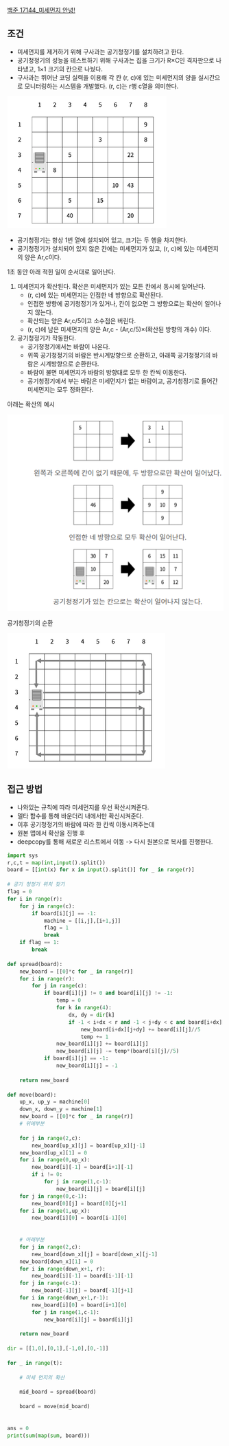
[백준 17144_미세먼지 안녕!](https://www.acmicpc.net/problem/17144)


## 조건

- 미세먼지를 제거하기 위해 구사과는 공기청정기를 설치하려고 한다. 
- 공기청정기의 성능을 테스트하기 위해 구사과는 집을 크기가 R×C인 격자판으로 나타냈고, 1×1 크기의 칸으로 나눴다. 
- 구사과는 뛰어난 코딩 실력을 이용해 각 칸 (r, c)에 있는 미세먼지의 양을 실시간으로 모니터링하는 시스템을 개발했다. (r, c)는 r행 c열을 의미한다.

![](assets/Pasted%20image%2020230101173026.png)


- 공기청정기는 항상 1번 열에 설치되어 있고, 크기는 두 행을 차지한다. 
- 공기청정기가 설치되어 있지 않은 칸에는 미세먼지가 있고, (r, c)에 있는 미세먼지의 양은 Ar,c이다.

1초 동안 아래 적힌 일이 순서대로 일어난다.

1.  미세먼지가 확산된다. 확산은 미세먼지가 있는 모든 칸에서 동시에 일어난다.
    -   (r, c)에 있는 미세먼지는 인접한 네 방향으로 확산된다.
    -   인접한 방향에 공기청정기가 있거나, 칸이 없으면 그 방향으로는 확산이 일어나지 않는다.
    -   확산되는 양은 Ar,c/5이고 소수점은 버린다.
    -   (r, c)에 남은 미세먼지의 양은 Ar,c - (Ar,c/5)×(확산된 방향의 개수) 이다.
2.  공기청정기가 작동한다.
    -   공기청정기에서는 바람이 나온다.
    -   위쪽 공기청정기의 바람은 반시계방향으로 순환하고, 아래쪽 공기청정기의 바람은 시계방향으로 순환한다.
    -   바람이 불면 미세먼지가 바람의 방향대로 모두 한 칸씩 이동한다.
    -   공기청정기에서 부는 바람은 미세먼지가 없는 바람이고, 공기청정기로 들어간 미세먼지는 모두 정화된다.

아래는 확산의 예시

![](assets/Pasted%20image%2020230101173357.png)


공기청정기의 순환

![](assets/Pasted%20image%2020230101173503.png)




## 접근 방법

- 나와있는 규칙에 따라 미세먼지를 우선 확산시켜준다.
- 델타 함수를 통해 바운더리 내에서만 확신시켜준다.
- 이후 공기청정기의 바람에 따라 한 칸씩 이동시켜주는데 
- 원본 맵에서 확산을 진행 후
- deepcopy를 통해 새로운 리스트에서 이동 -> 다시 원본으로 복사를 진행한다.

```python
import sys
r,c,t = map(int,input().split())
board = [[int(x) for x in input().split()] for _ in range(r)]

# 공기 청정기 위치 찾기
flag = 0
for i in range(r):
    for j in range(c):
        if board[i][j] == -1:
            machine = [[i,j],[i+1,j]]
            flag = 1
            break
    if flag == 1:
        break

def spread(board):
    new_board = [[0]*c for _ in range(r)]
    for i in range(r):
        for j in range(c):
            if board[i][j] != 0 and board[i][j] != -1:
                temp = 0
                for k in range(4):
                    dx, dy = dir[k]
                    if -1 < i+dx < r and -1 < j+dy < c and board[i+dx][j+dy] != -1:
                        new_board[i+dx][j+dy] += board[i][j]//5
                        temp += 1
                new_board[i][j] += board[i][j]
                new_board[i][j] -= temp*(board[i][j]//5)
            if board[i][j] == -1:
                new_board[i][j] = -1

    return new_board

def move(board):
    up_x, up_y = machine[0]
    down_x, down_y = machine[1]
    new_board = [[0]*c for _ in range(r)]
    # 위에부분

    for j in range(2,c):
        new_board[up_x][j] = board[up_x][j-1]
    new_board[up_x][1] = 0
    for i in range(0,up_x):
        new_board[i][-1] = board[i+1][-1]
        if i != 0:
            for j in range(1,c-1):
                new_board[i][j] = board[i][j]
    for j in range(0,c-1):
        new_board[0][j] = board[0][j+1]
    for i in range(1,up_x):
        new_board[i][0] = board[i-1][0]


    # 아래부분
    for j in range(2,c):
        new_board[down_x][j] = board[down_x][j-1]
    new_board[down_x][1] = 0
    for i in range(down_x+1, r):
        new_board[i][-1] = board[i-1][-1]
    for j in range(c-1):
        new_board[-1][j] = board[-1][j+1]
    for i in range(down_x+1,r-1):
        new_board[i][0] = board[i+1][0]
        for j in range(1,c-1):
            new_board[i][j] = board[i][j]
 
    return new_board

dir = [[1,0],[0,1],[-1,0],[0,-1]]

for _ in range(t):

    # 미세 먼지의 확산
    
    mid_board = spread(board)

    board = move(mid_board)


ans = 0
print(sum(map(sum, board)))
```